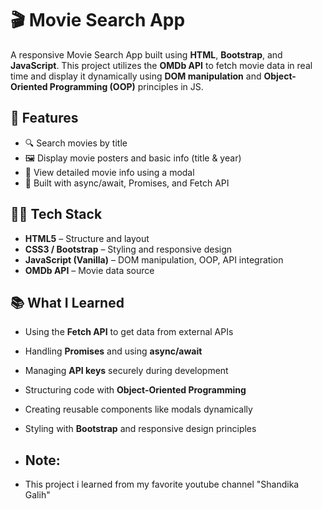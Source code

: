 # 🎬 Movie Search App

A responsive Movie Search App built using **HTML**, **Bootstrap**, and **JavaScript**. This project utilizes the **OMDb API** to fetch movie data in real time and display it dynamically using **DOM manipulation** and **Object-Oriented Programming (OOP)** principles in JS.

## 🚀 Features

- 🔍 Search movies by title
- 🖼️ Display movie posters and basic info (title & year)
- 📄 View detailed movie info using a modal
- 🧠 Built with async/await, Promises, and Fetch API

## 🧑‍💻 Tech Stack

- **HTML5** – Structure and layout  
- **CSS3 / Bootstrap** – Styling and responsive design  
- **JavaScript (Vanilla)** – DOM manipulation, OOP, API integration  
- **OMDb API** – Movie data source

## 📚 What I Learned

- Using the **Fetch API** to get data from external APIs
- Handling **Promises** and using **async/await**
- Managing **API keys** securely during development
- Structuring code with **Object-Oriented Programming**
- Creating reusable components like modals dynamically
- Styling with **Bootstrap** and responsive design principles

- ## Note:
- This project i learned from my favorite youtube channel "Shandika Galih"

